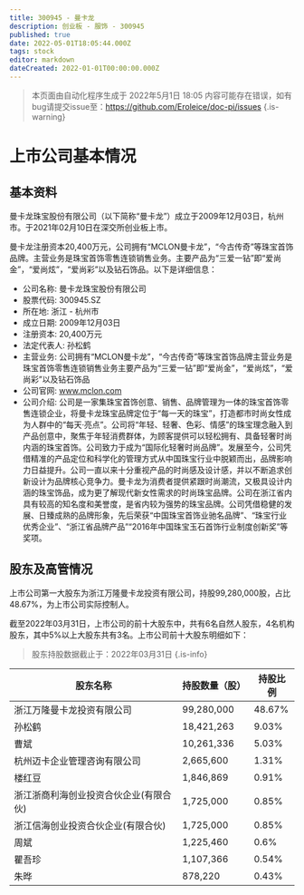 ```yaml
---
title: 300945 - 曼卡龙
description: 创业板 - 服饰 - 300945
published: true
date: 2022-05-01T18:05:44.000Z
tags: stock
editor: markdown
dateCreated: 2022-01-01T00:00:00.000Z
---
```


> 本页面由自动化程序生成于 2022年5月1日 18:05
> 内容可能存在错误，如有bug请提交issue至：https://github.com/Eroleice/doc-pi/issues
{.is-warning}

# 上市公司基本情况

## 基本资料

曼卡龙珠宝股份有限公司（以下简称“曼卡龙”）成立于2009年12月03日，杭州市。于2021年02月10日在深交所创业板上市。

曼卡龙注册资本20,400万元，公司拥有“MCLON曼卡龙”，“今古传奇”等珠宝首饰品牌。主营业务是珠宝首饰零售连锁销售业务。主要产品为“三爱一钻”即“爱尚金”，“爱尚炫”，“爱尚彩”以及钻石饰品。以下是详细信息：

- 公司名称: 曼卡龙珠宝股份有限公司
- 股票代码: 300945.SZ
- 所在地: 浙江 - 杭州市
- 成立日期: 2009年12月03日
- 注册资本: 20,400万元
- 法定代表人: 孙松鹤
- 主营业务: 公司拥有“MCLON曼卡龙”，“今古传奇”等珠宝首饰品牌主营业务是珠宝首饰零售连锁销售业务主要产品为“三爱一钻”即“爱尚金”，“爱尚炫”，“爱尚彩”以及钻石饰品
- 公司官网: www.mclon.com
- 公司介绍: 公司是一家集珠宝首饰创意、销售、品牌管理为一体的珠宝首饰零售连锁企业，将曼卡龙珠宝品牌定位于“每一天的珠宝”，打造都市时尚女性成为人群中的“每天·亮点”。公司将“年轻、轻奢、色彩、情感”的珠宝理念融入到产品创意中，聚焦于年轻消费群体，为顾客提供可以轻松拥有、具备轻奢时尚内涵的珠宝首饰。公司致力于成为“国际化轻奢时尚品牌”。发展至今，公司凭借精准的产品定位和科学化的管理方式从中国珠宝行业中脱颖而出，品牌影响力日益提升。公司一直以来十分重视产品的时尚感及设计感，并以不断追求创新设计为品牌核心竞争力。曼卡龙为消费者提供紧跟时尚潮流，又极具设计内涵的珠宝饰品，成为更了解现代新女性需求的时尚珠宝品牌。公司在浙江省内具有较高的知名度和美誉度，是省内较为强势的珠宝品牌。公司凭借稳健的发展、日臻成熟的品牌形象，先后荣获“中国珠宝首饰业驰名品牌”、“珠宝行业优秀企业”、“浙江省品牌产品”“2016年中国珠宝玉石首饰行业制度创新奖”等奖项。


## 股东及高管情况

上市公司第一大股东为浙江万隆曼卡龙投资有限公司，持股99,280,000股，占比48.67%，为上市公司实际控制人。

截至2022年03月31日，上市公司的前十大股东中，共有6名自然人股东，4名机构股东，其中5%以上大股东共有3名。上市公司前十大股东明细如下：

> 股东持股数据截止于：2022年03月31日
{.is-info}

| 股东名称 | 持股数量（股） | 持股比例 |
| --- | --- | --- |
| 浙江万隆曼卡龙投资有限公司 | 99,280,000 | 48.67% |
| 孙松鹤 | 18,421,263 | 9.03% |
| 曹斌 | 10,261,336 | 5.03% |
| 杭州迈卡企业管理咨询有限公司 | 2,665,600 | 1.31% |
| 楼红豆 | 1,846,869 | 0.91% |
| 浙江浙商利海创业投资合伙企业(有限合伙) | 1,725,000 | 0.85% |
| 浙江信海创业投资合伙企业(有限合伙) | 1,725,000 | 0.85% |
| 周斌 | 1,225,460 | 0.6% |
| 瞿吾珍 | 1,107,366 | 0.54% |
| 朱晔 | 878,220 | 0.43% |




